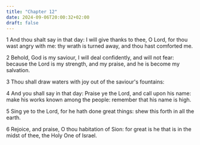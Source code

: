 ```yaml
---
title: "Chapter 12"
date: 2024-09-06T20:00:32+02:00
draft: false
---
```



1 And thou shalt say in that day: I will give thanks to thee, O Lord, for thou wast angry with me: thy wrath is turned away, and thou hast comforted me.

2 Behold, God is my saviour, I will deal confidently, and will not fear: because the Lord is my strength, and my praise, and he is become my salvation.

3 Thou shall draw waters with joy out of the saviour's fountains:

4 And you shall say in that day: Praise ye the Lord, and call upon his name: make his works known among the people: remember that his name is high.

5 Sing ye to the Lord, for he hath done great things: shew this forth in all the earth.

6 Rejoice, and praise, O thou habitation of Sion: for great is he that is in the midst of thee, the Holy One of Israel.


